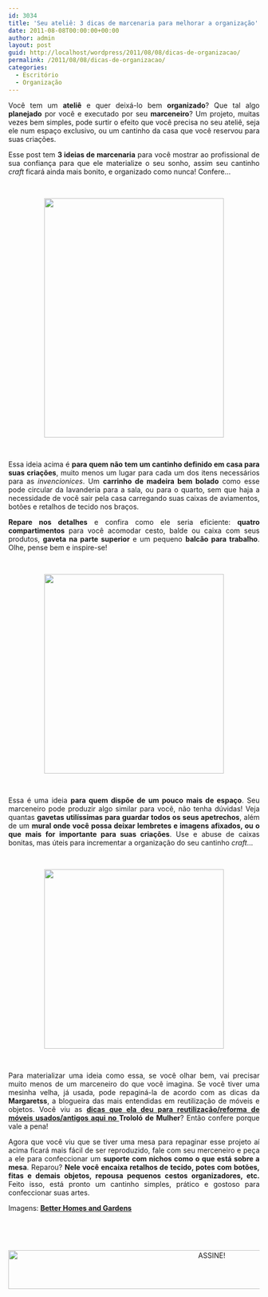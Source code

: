 ```yaml
---
id: 3034
title: 'Seu ateliê: 3 dicas de marcenaria para melhorar a organização'
date: 2011-08-08T00:00:00+00:00
author: admin
layout: post
guid: http://localhost/wordpress/2011/08/08/dicas-de-organizacao/
permalink: /2011/08/08/dicas-de-organizacao/
categories:
  - Escritório
  - Organização
---
```

<p style="text-align: justify;">
  Você tem um <strong>ateliê</strong> e quer deixá-lo bem <strong>organizado</strong>? Que tal algo <strong>planejado</strong> por você e executado por seu <strong>marceneiro</strong>? Um projeto, muitas vezes bem simples, pode surtir o efeito que você precisa no seu ateliê, seja ele num espaço exclusivo, ou um cantinho da casa que você reservou para suas criações.
</p>

<p style="text-align: justify;" align="justify">
  Esse post tem <strong>3 ideias de marcenaria</strong> para você mostrar ao profissional de sua confiança para que ele materialize o seu sonho, assim seu cantinho <em>craft</em> ficará ainda mais bonito, e organizado como nunca! Confere…
</p>

&nbsp;

<p align="center">
  <a href="http://www.trololodemulher.com.br/blog/wp-content/uploads/2011/08/atelie.jpg"><img class="alignnone size-full wp-image-6716" title="ateliê" src="http://www.trololodemulher.com.br/blog/wp-content/uploads/2011/08/atelie.jpg" alt="" width="360" height="480" /></a>
</p>

&nbsp;

<p align="justify">
  Essa ideia acima é <strong>para quem não tem um cantinho definido em casa para suas criações</strong>, muito menos um lugar para cada um dos itens necessários para as <em>invencionices</em>. Um <strong>carrinho de madeira bem bolado</strong> como esse pode circular da lavanderia para a sala, ou para o quarto, sem que haja a necessidade de você sair pela casa carregando suas caixas de aviamentos, botões e retalhos de tecido nos braços.
</p>

<p align="justify">
  <strong>Repare nos detalhes</strong> e confira como ele seria eficiente: <strong>quatro compartimentos</strong> para você acomodar cesto, balde ou caixa com seus produtos, <strong>gaveta na parte superior</strong> e um pequeno <strong>balcão para trabalho</strong>. Olhe, pense bem e inspire-se!
</p>

&nbsp;

<p align="center">
  <a href="http://www.trololodemulher.com.br/blog/wp-content/uploads/2011/08/atelie4.jpg"><img class="alignnone size-full wp-image-6717" title="ateliê[4]" src="http://www.trololodemulher.com.br/blog/wp-content/uploads/2011/08/atelie4.jpg" alt="" width="360" height="400" /></a>
</p>

&nbsp;

<p align="justify">
  Essa é uma ideia <strong>para quem dispõe de um pouco mais de espaço</strong>. Seu marceneiro pode produzir algo similar para você, não tenha dúvidas! Veja quantas <strong>gavetas utilíssimas para guardar todos os seus apetrechos</strong>, além de um <strong>mural onde você possa deixar lembretes e imagens afixados, ou o que mais for importante para suas criações</strong>. Use e abuse de caixas bonitas, mas úteis para incrementar a organização do seu cantinho <em>craft</em>…
</p>

&nbsp;

<p align="center">
  <a href="http://www.trololodemulher.com.br/blog/wp-content/uploads/2011/08/atelie7.jpg"><img class="alignnone size-full wp-image-6718" title="ateliê[7]" src="http://www.trololodemulher.com.br/blog/wp-content/uploads/2011/08/atelie7.jpg" alt="" width="360" height="360" /></a>
</p>

&nbsp;

<p align="justify">
  Para materializar uma ideia como essa, se você olhar bem, vai precisar muito menos de um marceneiro do que você imagina. Se você tiver uma mesinha velha, já usada, pode repaginá-la de acordo com as dicas da <strong>Margaretss</strong>, a blogueira das mais entendidas em reutilização de móveis e objetos. Você viu as <strong><a href="http://www.trololodemulher.com.br/2011/08/01/movel-usado-antigo-restauracao/" target="_blank">dicas que ela deu para reutilização/reforma de móveis usados/antigos aqui no </a>Trololó de Mulher</strong>? Então confere porque vale a pena!
</p>

<p align="justify">
  Agora que você viu que se tiver uma mesa para repaginar esse projeto aí acima ficará mais fácil de ser reproduzido, fale com seu merceneiro e peça a ele para confeccionar um <strong>suporte com nichos como o que está sobre a mesa</strong>. Reparou? <strong>Nele você encaixa retalhos de tecido, potes com botões, fitas e demais objetos, repousa pequenos cestos organizadores, etc.</strong> Feito isso, está pronto um cantinho simples, prático e gostoso para confeccionar suas artes.
</p>

Imagens: **<a href="http://www.bhg.com/" target="_blank">Better Homes and Gardens</a>**

&nbsp;

&nbsp;

<p align="center">
  <a href="http://feedburner.google.com/fb/a/mailverify?uri=blogBichaFemea&loc=en_US" target="_blank"><img class="alignnone size-full wp-image-10439" src="http://www.trololodemulher.com.br/blog/wp-content/uploads/2014/09/ASSINE.png" alt="ASSINE!" width="800" height="78" /></a>
</p>